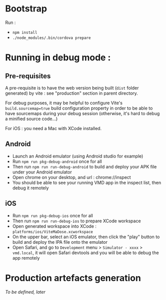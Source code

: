 # Bootstrap

Run :
- `npm install`
- `./node_modules/.bin/cordova prepare`

# Running in debug mode :

## Pre-requisites

A pre-requisite is to have the web version being built (`dist` folder generated) by vite :
see "production" section in parent directory.

For debug purposes, it may be helpful to configure Vite's `build.sourcemap=true` build configuration
property in order to be able to have sourcemaps during your debug session 
(otherwise, it's hard to debug a minified source code...)

For iOS : you need a Mac with XCode installed.

## Android

- Launch an Android emulator (using Android studio for example)
- Run `npm run pkg-debug-android` once for all
- Then run `npm run run-debug-android` to build and deploy your APK file under your Android emulator
- Open chrome on your desktop, and url : chrome://inspect
- You should be able to see your running VMD app in the inspect list, then debug it remotely

## iOS

- Run `npm run pkg-debug-ios` once for all
- Then run `npm run run-debug-ios` to prepare XCode workspace
- Open generated workspace into XCode : `platforms/ios/ViteMaDose.xcworkspace`
- On the upper bar, select an iOS emulator, then click the "play" button to build and deploy
  the IPA file onto the emulator
- Open Safari, and go to `Development` menu > `Simulator - xxxx` >  `vmd.local`, it will open
  Safari devtools and you will be able to debug the app remotely

# Production artefacts generation

_To be defined, later_


